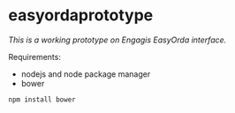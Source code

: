 easyordaprototype
=================

*This is a working prototype on Engagis EasyOrda interface.*

Requirements:
*	nodejs and node package manager
*	bower

```
npm install bower

```


